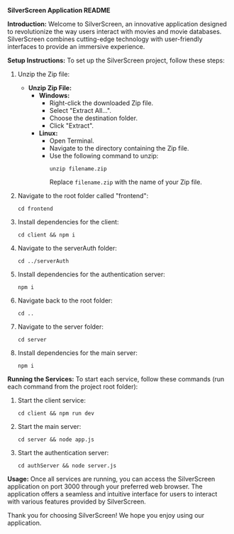 **SilverScreen Application README**

**Introduction:**
Welcome to SilverScreen, an innovative application designed to revolutionize the way users interact with movies and movie databases. SilverScreen combines cutting-edge technology with user-friendly interfaces to provide an immersive experience.

**Setup Instructions:**
To set up the SilverScreen project, follow these steps:

1. Unzip the Zip file: 
   
   - **Unzip Zip File:**
     - **Windows:**
       - Right-click the downloaded Zip file.
       - Select "Extract All...".
       - Choose the destination folder.
       - Click "Extract".
     - **Linux:**
       - Open Terminal.
       - Navigate to the directory containing the Zip file.
       - Use the following command to unzip:
         ```
         unzip filename.zip
         ```
         Replace `filename.zip` with the name of your Zip file.

2. Navigate to the root folder called "frontend":
   ```
   cd frontend
   ```

3. Install dependencies for the client:
   ```
   cd client && npm i
   ```

4. Navigate to the serverAuth folder:
   ```
   cd ../serverAuth
   ```

5. Install dependencies for the authentication server:
   ```
   npm i
   ```

6. Navigate back to the root folder:
   ```
   cd ..
   ```

7. Navigate to the server folder:
   ```
   cd server
   ```

8. Install dependencies for the main server:
   ```
   npm i
   ```

**Running the Services:**
To start each service, follow these commands (run each command from the project root folder):

1. Start the client service:
   ```
   cd client && npm run dev
   ```

2. Start the main server:
   ```
   cd server && node app.js
   ```

3. Start the authentication server:
   ```
   cd authServer && node server.js
   ```

**Usage:**
Once all services are running, you can access the SilverScreen application on port 3000 through your preferred web browser. The application offers a seamless and intuitive interface for users to interact with various features provided by SilverScreen.


Thank you for choosing SilverScreen! We hope you enjoy using our application.